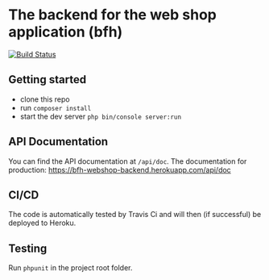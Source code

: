 # The backend for the web shop application (bfh)
[![Build Status](https://travis-ci.com/janfriedli/bfh-webshop-backend.svg?branch=master)](https://travis-ci.com/janfriedli/bfh-webshop-backend)

## Getting started

* clone this repo
* run `composer install`
* start the dev server `php bin/console server:run`

## API Documentation
You can find the API documentation at `/api/doc`.
The documentation for production: https://bfh-webshop-backend.herokuapp.com/api/doc

## CI/CD

The code is automatically tested by Travis Ci and will then (if successful) be deployed to Heroku.

## Testing

Run `phpunit` in the project root folder.
